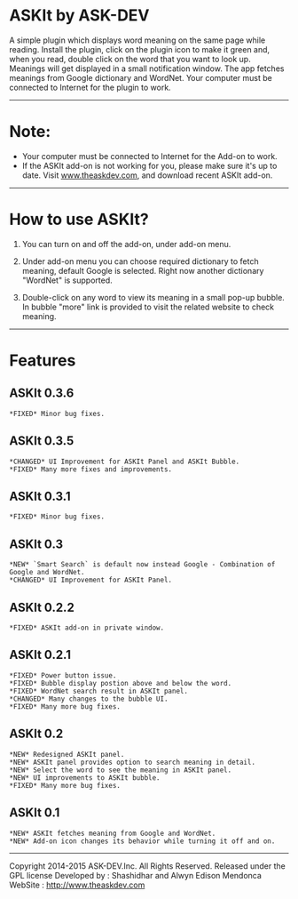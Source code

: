 ASKIt by ASK-DEV
================

A simple plugin which displays word meaning on the same page while reading. Install the plugin, click on the plugin icon to make it green and, when you read, double click on the word that you want to look up. Meanings will get displayed in a small notification window. The app fetches meanings from Google dictionary and WordNet. Your computer must be connected to Internet for the plugin to work.

------------------------------------------------------------------------------------------------------------------------------------

Note:
=====
 - Your computer must be connected to Internet for the Add-on to work.
 - If the ASKIt add-on is not working for you, please make sure it's up to date. Visit www.theaskdev.com, and download recent ASKIt add-on.

------------------------------------------------------------------------------------------------------------------------------------
How to use ASKIt?
=================

1) You can turn on and off the add-on, under add-on menu.

2) Under add-on menu you can choose required dictionary to fetch meaning, default Google is selected. Right now another dictionary "WordNet" is supported. 

3) Double-click on any word to view its meaning in a small pop-up bubble. In bubble "more" link is provided to visit the related website to check meaning.

------------------------------------------------------------------------------------------------------------------------------------
Features
========
ASKIt 0.3.6
-----------
	*FIXED* Minor bug fixes.

ASKIt 0.3.5
-----------
	*CHANGED* UI Improvement for ASKIt Panel and ASKIt Bubble.
	*FIXED* Many more fixes and improvements.
	
ASKIt 0.3.1
-----------
	*FIXED* Minor bug fixes.

ASKIt 0.3
----------
	*NEW* `Smart Search` is default now instead Google - Combination of Google and WordNet.
	*CHANGED* UI Improvement for ASKIt Panel.
 	
ASKIt 0.2.2	
-----------
    *FIXED* ASKIt add-on in private window.

ASKIt 0.2.1
-----------

	*FIXED* Power button issue.
	*FIXED* Bubble display postion above and below the word.
	*FIXED* WordNet search result in ASKIt panel.
	*CHANGED* Many changes to the bubble UI.
	*FIXED* Many more bug fixes. 

ASKIt 0.2
---------

    *NEW* Redesigned ASKIt panel.
    *NEW* ASKIt panel provides option to search meaning in detail.
    *NEW* Select the word to see the meaning in ASKIt panel.
    *NEW* UI improvements to ASKIt bubble.
    *FIXED* Many more bug fixes.

ASKIt 0.1
---------

	*NEW* ASKIt fetches meaning from Google and WordNet.
    *NEW* Add-on icon changes its behavior while turning it off and on. 

------------------------------------------------------------------------------------------------------------------------------------
Copyright 2014-2015 ASK-DEV.Inc.
All Rights Reserved. 
Released under the GPL license
Developed by 	: Shashidhar and Alwyn Edison Mendonca
WebSite 		: http://www.theaskdev.com
